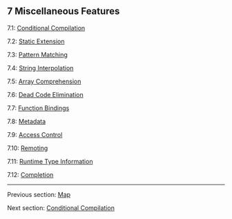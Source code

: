 ## 7 Miscellaneous Features

7.1: [Conditional Compilation](7.1-Conditional_Compilation.md)

7.2: [Static Extension](7.2-Static_Extension.md)

7.3: [Pattern Matching](7.3-Pattern_Matching.md)

7.4: [String Interpolation](7.4-String_Interpolation.md)

7.5: [Array Comprehension](7.5-Array_Comprehension.md)

7.6: [Dead Code Elimination](7.6-Dead_Code_Elimination.md)

7.7: [Function Bindings](7.7-Function_Bindings.md)

7.8: [Metadata](7.8-Metadata.md)

7.9: [Access Control](7.9-Access_Control.md)

7.10: [Remoting](7.10-Remoting.md)

7.11: [Runtime Type Information](7.11-Runtime_Type_Information.md)

7.12: [Completion](7.12-Completion.md)

---

Previous section: [Map](6.2.4-Map.md)

Next section: [Conditional Compilation](7.1-Conditional_Compilation.md)
